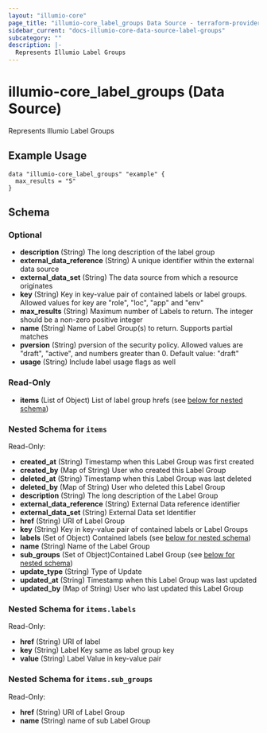```yaml
---
layout: "illumio-core"
page_title: "illumio-core_label_groups Data Source - terraform-provider-illumio-core"
sidebar_current: "docs-illumio-core-data-source-label-groups"
subcategory: ""
description: |-
  Represents Illumio Label Groups
---
```


# illumio-core_label_groups (Data Source)

Represents Illumio Label Groups

Example Usage
------------

```hcl
data "illumio-core_label_groups" "example" {
  max_results = "5"
}
```

## Schema

### Optional

- **description** (String) The long description of the label group
- **external_data_reference** (String) A unique identifier within the external data source
- **external_data_set** (String) The data source from which a resource originates
- **key** (String) Key in key-value pair of contained labels or label groups. Allowed values for key are "role", "loc", "app" and "env"
- **max_results** (String) Maximum number of Labels to return. The integer should be a non-zero positive integer
- **name** (String) Name of Label Group(s) to return. Supports partial matches
- **pversion** (String) pversion of the security policy. Allowed values are "draft", "active", and numbers greater than 0. Default value: "draft"
- **usage** (String) Include label usage flags as well

### Read-Only

- **items** (List of Object) List of label group hrefs (see [below for nested schema](#nestedatt--items))

<a id="nestedatt--items"></a>
### Nested Schema for `items`

Read-Only:

- **created_at** (String) Timestamp when this Label Group was first created
- **created_by** (Map of String) User who created this Label Group
- **deleted_at** (String) Timestamp when this Label Group was last deleted
- **deleted_by** (Map of String) User who deleted this Label Group
- **description** (String) The long description of the Label Group
- **external_data_reference** (String) External Data reference identifier
- **external_data_set** (String) External Data set Identifier
- **href** (String) URI of Label Group
- **key** (String) Key in key-value pair of contained labels or Label Groups
- **labels** (Set of Object) Contained labels (see [below for nested schema](#nestedobjatt--items--labels))
- **name** (String) Name of the Label Group
- **sub_groups** (Set of Object)Contained Label Group (see [below for nested schema](#nestedobjatt--items--sub_groups))
- **update_type** (String) Type of Update
- **updated_at** (String) Timestamp when this Label Group was last updated
- **updated_by** (Map of String) User who last updated this Label Group

<a id="nestedobjatt--items--labels"></a>
### Nested Schema for `items.labels`

Read-Only:

- **href** (String) URI of label
- **key** (String) Label Key same as label group key
- **value** (String) Label Value in key-value pair


<a id="nestedobjatt--items--sub_groups"></a>
### Nested Schema for `items.sub_groups`

Read-Only:

- **href** (String) URI of Label Group
- **name** (String) name of sub Label Group


